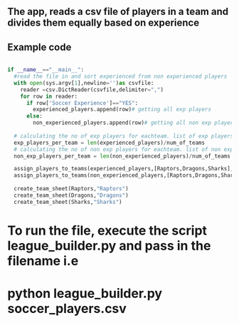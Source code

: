 ## The app, reads a csv file of players in a team and divides them equally based on experience

## Example code

```python

if __name__=="__main__":
  #read the file in and sort experienced from non experienced players
  with open(sys.argv[1],newline='')as csvfile:
    reader =csv.DictReader(csvfile,delimiter=",")
    for row in reader:
      if row['Soccer Experience']=="YES":
        experienced_players.append(row)# getting all exp players
      else:
        non_experienced_players.append(row)# getting all non exp players
        
  # calculating the no of exp players for eachteam. list of exp players / no of teams
  exp_players_per_team = len(experienced_players)/num_of_teams
  # calculating the no of non exp players for eachteam. list of non exp players / no of teams
  non_exp_players_per_team = len(non_experienced_players)/num_of_teams

  assign_players_to_teams(experienced_players,[Raptors,Dragons,Sharks],["Raptors","Dragons","Sharks"],exp_players_per_team)
  assign_players_to_teams(non_experienced_players,[Raptors,Dragons,Sharks],["Raptors","Dragons","Sharks"],non_exp_players_per_team)
      
  create_team_sheet(Raptors,"Raptors")   
  create_team_sheet(Dragons,"Dragons") 
  create_team_sheet(Sharks,"Sharks") 


  ```

# To run the file, execute the script league_builder.py and pass in the filename i.e 
# python league_builder.py soccer_players.csv





